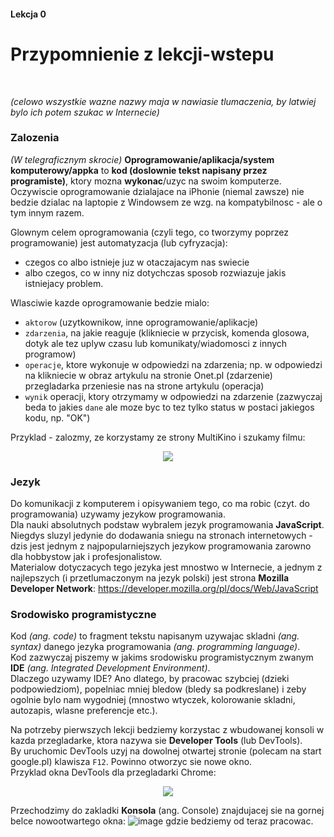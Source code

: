 #### Lekcja 0
# Przypomnienie z lekcji-wstepu

</br>

*(celowo wszystkie wazne nazwy maja w nawiasie tlumaczenia, by latwiej bylo ich potem szukac w Internecie)*

### Zalozenia

*(W telegraficznym skrocie)* **Oprogramowanie/aplikacja/system komputerowy/appka** to **kod (doslownie tekst napisany przez programiste)**, ktory mozna **wykonac**/uzyc na swoim komputerze. Oczywiscie oprogramowanie dzialajace na iPhonie (niemal zawsze) nie bedzie dzialac na laptopie z Windowsem ze wzg. na kompatybilnosc - ale o tym innym razem.

Glownym celem oprogramowania (czyli tego, co tworzymy poprzez programowanie) jest automatyzacja (lub cyfryzacja):
- czegos co albo istnieje juz w otaczajacym nas swiecie 
- albo czegos, co w inny niz dotychczas sposob rozwiazuje jakis istniejacy problem.

Wlasciwie kazde oprogramowanie bedzie mialo:
- `aktorow` (uzytkownikow, inne oprogramowanie/aplikacje)
- `zdarzenia`, na jakie reaguje (klikniecie w przycisk, komenda glosowa, dotyk ale tez uplyw czasu lub komunikaty/wiadomosci z innych programow)
- `operacje`, ktore wykonuje w odpowiedzi na zdarzenia; np. w odpowiedzi na klikniecie w obraz artykulu na stronie Onet.pl (zdarzenie) przegladarka przeniesie nas na strone artykulu (operacja)
- `wynik` operacji, ktory otrzymamy w odpowiedzi na zdarzenie (zazwyczaj beda to jakies `dane` ale moze byc to tez tylko status w postaci jakiegos kodu, np. "OK")

Przyklad - zalozmy, ze korzystamy ze strony MultiKino i szukamy filmu:
<br>
<p align="center">
<img src="https://user-images.githubusercontent.com/6330789/137776442-87ec77b4-8262-4c8e-8709-6f9832759bd7.png" />
</p>

### Jezyk

Do komunikacji z komputerem i opisywaniem tego, co ma robic (czyt. do programowania) uzywamy jezykow programowania. </br>
Dla nauki absolutnych podstaw wybralem jezyk programowania **JavaScript**. </br>
Niegdys sluzyl jedynie do dodawania sniegu na stronach internetowych - dzis jest jednym z najpopularniejszych jezykow programowania zarowno dla hobbystow jak i profesjonalistow. </br>
Materialow dotyczacych tego jezyka jest mnostwo w Internecie, a jednym z najlepszych (i przetlumaczonym na jezyk polski) jest strona **Mozilla Developer Network**:
https://developer.mozilla.org/pl/docs/Web/JavaScript

### Srodowisko programistyczne

Kod *(ang. code)* to fragment tekstu napisanym uzywajac skladni *(ang. syntax)* danego jezyka programowania *(ang. programming language)*.</br>
Kod zazwyczaj piszemy w jakims srodowisku programistycznym zwanym **IDE** *(ang. Integrated Development Environment)*.</br>
Dlaczego uzywamy IDE? Ano dlatego, by pracowac szybciej (dzieki podpowiedziom), popelniac mniej bledow (bledy sa podkreslane) i zeby ogolnie bylo nam wygodniej (mnostwo wtyczek, kolorowanie skladni, autozapis, wlasne preferencje etc.).<br>

Na potrzeby pierwszych lekcji bedziemy korzystac z wbudowanej konsoli w kazda przegladarke, ktora nazywa sie **Developer Tools** (lub DevTools).<br>
By uruchomic DevTools uzyj na dowolnej otwartej stronie (polecam na start google.pl) klawisza `F12`. Powinno otworzyc sie nowe okno.<br>
Przyklad okna DevTools dla przegladarki Chrome:<br>
<p align="center">
<img src="https://user-images.githubusercontent.com/6330789/137780562-9483d0eb-dc97-4a55-b0a5-f62fc6b57eee.png" />
</p>

Przechodzimy do zakladki **Konsola** (ang. Console) znajdujacej sie na gornej belce nowootwartego okna: ![image](https://user-images.githubusercontent.com/6330789/137781103-45050f37-3491-44eb-994c-503d97a8313d.png) gdzie bedziemy od teraz pracowac.

